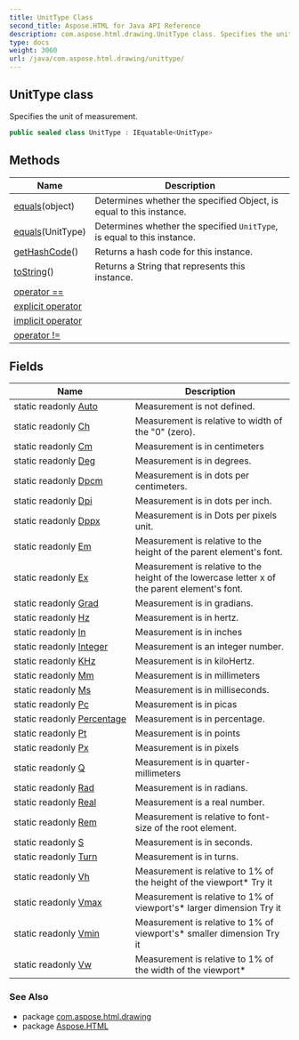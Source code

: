 ```yaml
---
title: UnitType Class
second_title: Aspose.HTML for Java API Reference
description: com.aspose.html.drawing.UnitType class. Specifies the unit of measurement
type: docs
weight: 3060
url: /java/com.aspose.html.drawing/unittype/
---
```

## UnitType class

Specifies the unit of measurement.

```java
public sealed class UnitType : IEquatable<UnitType>
```

## Methods

| Name | Description |
| --- | --- |
| [equals](../../com.aspose.html.drawing/unittype/equals/#equals_1)(object) | Determines whether the specified Object, is equal to this instance. |
| [equals](../../com.aspose.html.drawing/unittype/equals/#equals)(UnitType) | Determines whether the specified `UnitType`, is equal to this instance. |
| [getHashCode](../../com.aspose.html.drawing/unittype/gethashcode/)() | Returns a hash code for this instance. |
| [toString](../../com.aspose.html.drawing/unittype/toString/)() | Returns a String that represents this instance. |
| [operator ==](../../com.aspose.html.drawing/unittype/op_equality/) |  |
| [explicit operator](../../com.aspose.html.drawing/unittype/op_explicit/) |  |
| [implicit operator](../../com.aspose.html.drawing/unittype/op_implicit/) |  |
| [operator !=](../../com.aspose.html.drawing/unittype/op_inequality/) |  |

## Fields

| Name | Description |
| --- | --- |
| static readonly [Auto](../../com.aspose.html.drawing/unittype/auto/) | Measurement is not defined. |
| static readonly [Ch](../../com.aspose.html.drawing/unittype/ch/) | Measurement is relative to width of the "0" (zero). |
| static readonly [Cm](../../com.aspose.html.drawing/unittype/cm/) | Measurement is in centimeters |
| static readonly [Deg](../../com.aspose.html.drawing/unittype/deg/) | Measurement is in degrees. |
| static readonly [Dpcm](../../com.aspose.html.drawing/unittype/dpcm/) | Measurement is in dots per centimeters. |
| static readonly [Dpi](../../com.aspose.html.drawing/unittype/dpi/) | Measurement is in dots per inch. |
| static readonly [Dppx](../../com.aspose.html.drawing/unittype/dppx/) | Measurement is in Dots per pixels unit. |
| static readonly [Em](../../com.aspose.html.drawing/unittype/em/) | Measurement is relative to the height of the parent element's font. |
| static readonly [Ex](../../com.aspose.html.drawing/unittype/ex/) | Measurement is relative to the height of the lowercase letter x of the parent element's font. |
| static readonly [Grad](../../com.aspose.html.drawing/unittype/grad/) | Measurement is in gradians. |
| static readonly [Hz](../../com.aspose.html.drawing/unittype/hz/) | Measurement is in hertz. |
| static readonly [In](../../com.aspose.html.drawing/unittype/in/) | Measurement is in inches |
| static readonly [Integer](../../com.aspose.html.drawing/unittype/integer/) | Measurement is an integer number. |
| static readonly [KHz](../../com.aspose.html.drawing/unittype/khz/) | Measurement is in kiloHertz. |
| static readonly [Mm](../../com.aspose.html.drawing/unittype/mm/) | Measurement is in millimeters |
| static readonly [Ms](../../com.aspose.html.drawing/unittype/ms/) | Measurement is in milliseconds. |
| static readonly [Pc](../../com.aspose.html.drawing/unittype/pc/) | Measurement is in picas |
| static readonly [Percentage](../../com.aspose.html.drawing/unittype/percentage/) | Measurement is in percentage. |
| static readonly [Pt](../../com.aspose.html.drawing/unittype/pt/) | Measurement is in points |
| static readonly [Px](../../com.aspose.html.drawing/unittype/px/) | Measurement is in pixels |
| static readonly [Q](../../com.aspose.html.drawing/unittype/q/) | Measurement is in quarter-millimeters |
| static readonly [Rad](../../com.aspose.html.drawing/unittype/rad/) | Measurement is in radians. |
| static readonly [Real](../../com.aspose.html.drawing/unittype/real/) | Measurement is a real number. |
| static readonly [Rem](../../com.aspose.html.drawing/unittype/rem/) | Measurement is relative to font-size of the root element. |
| static readonly [S](../../com.aspose.html.drawing/unittype/s/) | Measurement is in seconds. |
| static readonly [Turn](../../com.aspose.html.drawing/unittype/turn/) | Measurement is in turns. |
| static readonly [Vh](../../com.aspose.html.drawing/unittype/vh/) | Measurement is relative to 1% of the height of the viewport* Try it |
| static readonly [Vmax](../../com.aspose.html.drawing/unittype/vmax/) | Measurement is relative to 1% of viewport's* larger dimension Try it |
| static readonly [Vmin](../../com.aspose.html.drawing/unittype/vmin/) | Measurement is relative to 1% of viewport's* smaller dimension Try it |
| static readonly [Vw](../../com.aspose.html.drawing/unittype/vw/) | Measurement is relative to 1% of the width of the viewport* |

### See Also

* package [com.aspose.html.drawing](../../com.aspose.html.drawing/)
* package [Aspose.HTML](../../)

